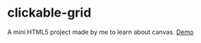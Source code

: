 # clickable-grid  
A mini HTML5 project made by me to learn about canvas. 
[Demo](http://show2019.oss-ap-southeast-1.aliyuncs.com/grid/index.html)  
